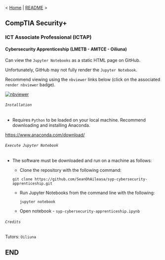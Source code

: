 < [Home](https://github.com/SeanOhAileasa) | [README](https://github.com/SeanOhAileasa/syp-cybersecurity-apprenticeship/blob/main/README.md) >

## CompTIA Security+

### ICT Associate Professional (ICTAP)

#### Cybersecurity Apprenticeship (LMETB - AMTCE - Oiliuna)

Can view the ``Jupyter Notebooks`` as a static HTML page on GitHub.

Unfortunately, GitHub may not fully render the ``Jupyter Notebook``.

Recommend viewing using the ``nbviewer`` links below (click on the associated ``render nbviewer`` badge).

[![nbviewer](https://raw.githubusercontent.com/jupyter/design/master/logos/Badges/nbviewer_badge.svg)](https://nbviewer.jupyter.org/github/SeanOhAileasa/syp-cybersecurity-apprenticeship/blob/main/syp-cybersecurity-apprenticeship.ipynb)

###### ``Installation``

- Requires ``Python`` to be loaded on your local machine. Recommend downloading and installing Anaconda.

https://www.anaconda.com/download/

###### ``Execute Jupyter Notebook``

- The software must be downloaded and run on a machine as follows:

	- Clone the repository with the following command:

	``git clone https://github.com/SeanOhAileasa/syp-cybersecurity-apprenticeship.git``

  - Run Jupyter Notebooks from the command line with the following:

	``jupyter notebook``

  - Open notebook - ``syp-cybersecurity-apprenticeship.ipynb``

###### ``Credits``

Tutors: ``Oiliuna``

## END
